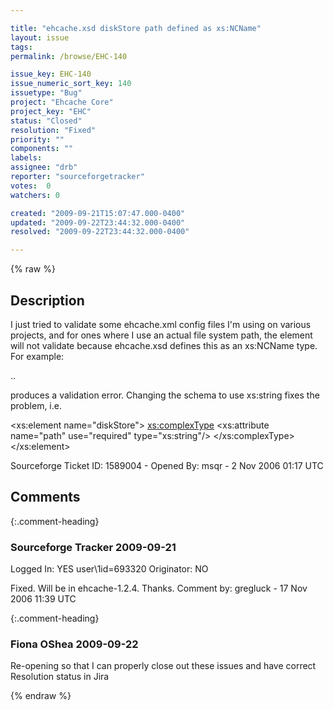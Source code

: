 ```yaml
---

title: "ehcache.xsd diskStore path defined as xs:NCName"
layout: issue
tags: 
permalink: /browse/EHC-140

issue_key: EHC-140
issue_numeric_sort_key: 140
issuetype: "Bug"
project: "Ehcache Core"
project_key: "EHC"
status: "Closed"
resolution: "Fixed"
priority: ""
components: ""
labels: 
assignee: "drb"
reporter: "sourceforgetracker"
votes:  0
watchers: 0

created: "2009-09-21T15:07:47.000-0400"
updated: "2009-09-22T23:44:32.000-0400"
resolved: "2009-09-22T23:44:32.000-0400"

---
```




{% raw %}



## Description

<div markdown="1" class="description">

I just tried to validate some ehcache.xml config files I'm using on various 
projects, and for ones where I use an actual file system path, the 
<diskStore/> element will not validate because ehcache.xsd defines this 
as an xs:NCName type. For example:

<ehcache>
    <diskStore path="/var/tmp/foo"/>
 ..

produces a validation error. Changing the schema to use xs:string fixes 
the problem, i.e.

<xs:element name="diskStore">
 <xs:complexType>
  <xs:attribute name="path" use="required" type="xs:string"/>
 </xs:complexType>
</xs:element>

Sourceforge Ticket ID: 1589004 - Opened By: msqr - 2 Nov 2006 01:17 UTC

</div>

## Comments


{:.comment-heading}
### **Sourceforge Tracker** <span class="date">2009-09-21</span>

<div markdown="1" class="comment">

Logged In: YES 
user\1id=693320
Originator: NO

Fixed. Will be in ehcache-1.2.4. Thanks.
Comment by: gregluck - 17 Nov 2006 11:39 UTC

</div>


{:.comment-heading}
### **Fiona OShea** <span class="date">2009-09-22</span>

<div markdown="1" class="comment">

Re-opening so that I can properly close out these issues and have correct Resolution status in Jira

</div>



{% endraw %}
